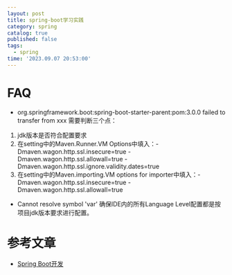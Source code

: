 ```yaml
---
layout: post
title: spring-boot学习实践
category: spring
catalog: true
published: false
tags:
  - spring
time: '2023.09.07 20:53:00'
---
```


# FAQ
- org.springframework.boot:spring-boot-starter-parent:pom:3.0.0 failed to transfer from xxx
需要判断三个点：
1. jdk版本是否符合配置要求
2. 在setting中的Maven.Runner.VM Options中填入：-Dmaven.wagon.http.ssl.insecure=true -Dmaven.wagon.http.ssl.allowall=true -Dmaven.wagon.http.ssl.ignore.validity.dates=true
3. 在setting中的Maven.importing.VM options for importer中填入：-Dmaven.wagon.http.ssl.insecure=true -Dmaven.wagon.http.ssl.allowall=true

- Cannot resolve symbol 'var'
确保IDE内的所有Language Level配置都是按项目jdk版本要求进行配置。

# 参考文章
- [Spring Boot开发](https://www.liaoxuefeng.com/wiki/1252599548343744/1266265175882464)
